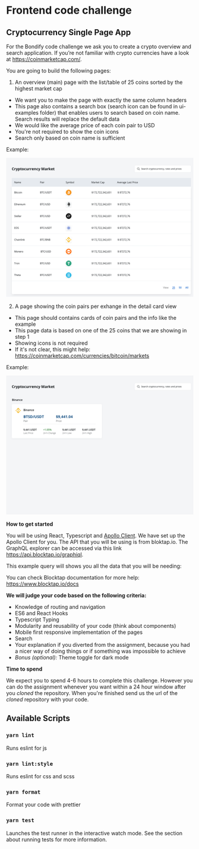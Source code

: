 # Frontend code challenge

## Cryptocurrency Single Page App

For the Bondify code challenge we ask you to create a crypto overview and search
application. If you’re not familiar with crypto currencies have a look at
https://coinmarketcap.com/.

You are going to build the following pages:

1. An overview (main) page with the list/table of 25 coins sorted by the highest
   market cap

-   We want you to make the page with exactly the same column headers
-   This page also contains a search box (search icon can be found in
    ui-examples folder) that enables users to search based on coin name. Search
    results will replace the default data
-   We would like the average price of each coin pair to USD
-   You're not required to show the coin icons
-   Search only based on coin name is sufficient

Example:

![step 1:](./ui-examples/step1.png?raw=true&width=100)

2. A page showing the coin pairs per exhange in the detail card view

-   This page should contains cards of coin pairs and the info like the example
-   This page data is based on one of the 25 coins that we are showing in step 1
-   Showing icons is not required
-   If it's not clear, this might help:
    https://coinmarketcap.com/currencies/bitcoin/markets

Example:

![step 2:](./ui-examples/step3.png?raw=true)

**How to get started**

You will be using React, Typescript and
[Apollo Client](https://www.apollographql.com/docs/react/v3.0-beta/). We have
set up the Apollo Client for you. The API that you will be using is from
bloktap.io. The GraphQL explorer can be accessed via this link
https://api.blocktap.io/graphiql.

This example query will shows you all the data that you will be needing:

You can check Blocktap documentation for more help: https://www.blocktap.io/docs

**We will judge your code based on the following criteria:**

-   Knowledge of routing and navigation
-   ES6 and React Hooks
-   Typescript Typing
-   Modularity and reusability of your code (think about components)
-   Mobile first responsive implementation of the pages
-   Search
-   Your explanation if you diverted from the assignment, because you had a
    nicer way of doing things or if something was impossible to achieve
-   _Bonus (optional):_ Theme toggle for dark mode

**Time to spend**

We expect you to spend 4-6 hours to complete this challenge. However you can do
the assignment whenever you want within a 24 hour window after you _cloned_ the
repository. When you're finished send us the url of the _cloned_ repository with
your code.

## Available Scripts

### `yarn lint`

Runs eslint for js

### `yarn lint:style`

Runs eslint for css and scss

### `yarn format`

Format your code with prettier

### `yarn test`

Launches the test runner in the interactive watch mode. See the section about
running tests for more information.
